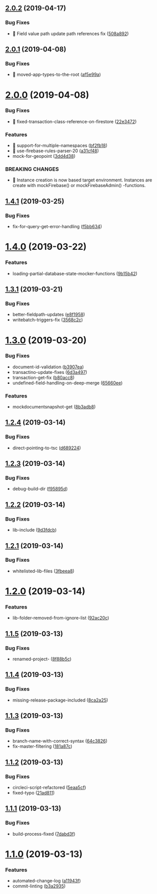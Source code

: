## [2.0.2](https://github.com/mindhivefi/ts-mock-firebase/compare/v2.0.1...v2.0.2) (2019-04-17)


### Bug Fixes

* 🐛 Field value path update path references fix ([508a892](https://github.com/mindhivefi/ts-mock-firebase/commit/508a892))

## [2.0.1](https://github.com/mindhivefi/ts-mock-firebase/compare/v2.0.0...v2.0.1) (2019-04-08)


### Bug Fixes

* 🐛 moved-app-types-to-the-root ([af5e99a](https://github.com/mindhivefi/ts-mock-firebase/commit/af5e99a))

# [2.0.0](https://github.com/mindhivefi/ts-mock-firebase/compare/v1.4.1...v2.0.0) (2019-04-08)


### Bug Fixes

* 🐛 fixed-transaction-class-reference-on-firestore ([22e3472](https://github.com/mindhivefi/ts-mock-firebase/commit/22e3472))


### Features

* 🎸 support-for-multiple-namespaces ([bf2fb18](https://github.com/mindhivefi/ts-mock-firebase/commit/bf2fb18))
* 🎸 use-firebase-rules-parser-20 ([a31cf48](https://github.com/mindhivefi/ts-mock-firebase/commit/a31cf48))
* mock-for-geopoint ([3dd4d38](https://github.com/mindhivefi/ts-mock-firebase/commit/3dd4d38))


### BREAKING CHANGES

* 🧨 Instance creation is now based target environment. Instances are create
with mockFirebase() or mockFirebaseAdmin() -functions.

## [1.4.1](https://github.com/mindhivefi/ts-mock-firebase/compare/v1.4.0...v1.4.1) (2019-03-25)


### Bug Fixes

* fix-for-query-get-error-handling ([f5bb634](https://github.com/mindhivefi/ts-mock-firebase/commit/f5bb634))

# [1.4.0](https://github.com/mindhivefi/ts-mock-firebase/compare/v1.3.1...v1.4.0) (2019-03-22)


### Features

* loading-partial-database-state-mocker-functions ([9b15b42](https://github.com/mindhivefi/ts-mock-firebase/commit/9b15b42))

## [1.3.1](https://github.com/mindhivefi/ts-mock-firebase/compare/v1.3.0...v1.3.1) (2019-03-21)


### Bug Fixes

* better-fieldpath-updates ([e8f1958](https://github.com/mindhivefi/ts-mock-firebase/commit/e8f1958))
* writebatch-triggers-fix ([3568c2c](https://github.com/mindhivefi/ts-mock-firebase/commit/3568c2c))

# [1.3.0](https://github.com/mindhivefi/ts-mock-firebase/compare/v1.2.4...v1.3.0) (2019-03-20)


### Bug Fixes

* document-id-validation ([b3907ea](https://github.com/mindhivefi/ts-mock-firebase/commit/b3907ea))
* transactino-update-fixes ([6d3a497](https://github.com/mindhivefi/ts-mock-firebase/commit/6d3a497))
* transaction-get-fix ([b80acc8](https://github.com/mindhivefi/ts-mock-firebase/commit/b80acc8))
* undefined-field-handling-on-deep-merge ([65660ee](https://github.com/mindhivefi/ts-mock-firebase/commit/65660ee))


### Features

* mockdocumentsnapshot-get ([8b3adb8](https://github.com/mindhivefi/ts-mock-firebase/commit/8b3adb8))

## [1.2.4](https://github.com/mindhivefi/ts-mock-firebase/compare/v1.2.3...v1.2.4) (2019-03-14)


### Bug Fixes

* direct-pointing-to-tsc ([d689224](https://github.com/mindhivefi/ts-mock-firebase/commit/d689224))

## [1.2.3](https://github.com/mindhivefi/ts-mock-firebase/compare/v1.2.2...v1.2.3) (2019-03-14)


### Bug Fixes

* debug-build-dir ([f95895d](https://github.com/mindhivefi/ts-mock-firebase/commit/f95895d))

## [1.2.2](https://github.com/mindhivefi/ts-mock-firebase/compare/v1.2.1...v1.2.2) (2019-03-14)


### Bug Fixes

* lib-include ([9d3fdcb](https://github.com/mindhivefi/ts-mock-firebase/commit/9d3fdcb))

## [1.2.1](https://github.com/mindhivefi/ts-mock-firebase/compare/v1.2.0...v1.2.1) (2019-03-14)


### Bug Fixes

* whitelisted-lib-files ([3fbeea8](https://github.com/mindhivefi/ts-mock-firebase/commit/3fbeea8))

# [1.2.0](https://github.com/mindhivefi/ts-mock-firebase/compare/v1.1.5...v1.2.0) (2019-03-14)


### Features

* lib-folder-removed-from-ignore-list ([92ac20c](https://github.com/mindhivefi/ts-mock-firebase/commit/92ac20c))

## [1.1.5](https://github.com/mindhivefi/ts-mock-firebase/compare/v1.1.4...v1.1.5) (2019-03-13)


### Bug Fixes

* renamed-project- ([8f88b5c](https://github.com/mindhivefi/ts-mock-firebase/commit/8f88b5c))

## [1.1.4](https://github.com/mindhivefi/mock-firebase/compare/v1.1.3...v1.1.4) (2019-03-13)


### Bug Fixes

* missing-release-package-included ([8ca2a25](https://github.com/mindhivefi/mock-firebase/commit/8ca2a25))

## [1.1.3](https://github.com/mindhivefi/mock-firebase/compare/v1.1.2...v1.1.3) (2019-03-13)


### Bug Fixes

* branch-name-with-correct-syntax ([64c3826](https://github.com/mindhivefi/mock-firebase/commit/64c3826))
* fix-master-filtering ([181a87c](https://github.com/mindhivefi/mock-firebase/commit/181a87c))

## [1.1.2](https://github.com/mindhivefi/mock-firebase/compare/v1.1.1...v1.1.2) (2019-03-13)


### Bug Fixes

* circleci-script-refactored ([5eaa5cf](https://github.com/mindhivefi/mock-firebase/commit/5eaa5cf))
* fixed-typo ([21ad811](https://github.com/mindhivefi/mock-firebase/commit/21ad811))

## [1.1.1](https://github.com/mindhivefi/mock-firebase/compare/v1.1.0...v1.1.1) (2019-03-13)


### Bug Fixes

* build-process-fixed ([7dabd3f](https://github.com/mindhivefi/mock-firebase/commit/7dabd3f))

# [1.1.0](https://github.com/mindhivefi/mock-firebase/compare/v1.0.0...v1.1.0) (2019-03-13)


### Features

* automated-change-log ([a11943f](https://github.com/mindhivefi/mock-firebase/commit/a11943f))
* commit-linting ([b3a2935](https://github.com/mindhivefi/mock-firebase/commit/b3a2935))
